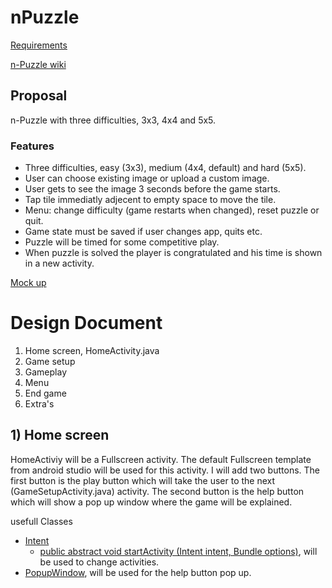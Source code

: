 nPuzzle
=======

[Requirements](http://apps.mprog.nl/projects/n-puzzle-android)

[n-Puzzle wiki](http://en.wikipedia.org/wiki/15_puzzle)


## Proposal

n-Puzzle with three difficulties, 3x3, 4x4 and 5x5.

### Features
* Three difficulties, easy (3x3), medium (4x4, default) and hard (5x5).
* User can choose existing image or upload a custom image.
* User gets to see the image 3 seconds before the game starts.
* Tap tile immediatly adjecent to empty space to move the tile.
* Menu: change difficulty (game restarts when changed), reset puzzle or quit.
* Game state must be saved if user changes app, quits etc.
* Puzzle will be timed for some competitive play.
* When puzzle is solved the player is congratulated and his time is shown in a new activity.

[Mock up](https://github.com/JulianRR/nPuzzle)


# Design Document

1. Home screen, HomeActivity.java
2. Game setup
3. Gameplay
4. Menu
5. End game
6. Extra's

## 1) Home screen
HomeActiviy will be a Fullscreen activity. The default Fullscreen template from android studio will be used for this activity. I will add two buttons. The first button is the play button which will take the user to the next (GameSetupActivity.java) activity. The second button is the help button which will show a pop up window where the game will be explained.

usefull Classes
* [Intent](http://developer.android.com/reference/android/content/Intent.html)
  * [public abstract void startActivity (Intent intent, Bundle options)](http://developer.android.com/reference/android/content/Context.html#startActivity(android.content.Intent)), will be used to change activities.
* [PopupWindow](http://developer.android.com/reference/android/widget/PopupWindow.html), will be used for the help button pop up.
